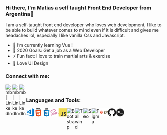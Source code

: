 ### Hi there, I'm Matias a self taught Front End Developer from Argentina👋

I am a self-taught front end developer who loves web development, I like to be able to build whatever comes to mind even if it is difficult and gives me headaches lol, especially I like vanilla Css and Javascript.


- 🔭 I’m currently learning Vue !
- 🥅 2020 Goals: Get a job as a Web Developer
- ⚡ Fun fact: I love to train martial arts & exercise
- 🎨 Love UI Design 

### Connect with me:

<a href="https://ar.linkedin.com/in/matias-bacelar-371140199"><img align="left" alt="mb | LinkedIn" width="22px" src="https://cdn.jsdelivr.net/npm/simple-icons@v3/icons/linkedin.svg" /><a/>

<a href="https://www.instagram.com/matibace/?hl=en"><img align="left" alt="mb | LinkedIn" width="22px" src="https://cdn.jsdelivr.net/npm/simple-icons@v3/icons/instagram.svg" /><a/>
 
 <a href="https://www.facebook.com/matias.bacelar.5"><img align="left" alt="mb | LinkedIn" width="22px" src="https://upload.wikimedia.org/wikipedia/commons/thumb/f/fb/Facebook_icon_2013.svg/768px-Facebook_icon_2013.svg.png" /><a/>
  
  

<br />

### Languages and Tools:

<img align="left" alt="Visual Studio Code" width="26px" src="https://raw.githubusercontent.com/github/explore/80688e429a7d4ef2fca1e82350fe8e3517d3494d/topics/visual-studio-code/visual-studio-code.png" />
<img align="left" alt="HTML5" width="26px" src="https://raw.githubusercontent.com/github/explore/80688e429a7d4ef2fca1e82350fe8e3517d3494d/topics/html/html.png" />
<img align="left" alt="CSS3" width="26px" src="https://raw.githubusercontent.com/github/explore/80688e429a7d4ef2fca1e82350fe8e3517d3494d/topics/css/css.png" />
<img align="left" alt="Sass" width="26px" src="https://raw.githubusercontent.com/github/explore/80688e429a7d4ef2fca1e82350fe8e3517d3494d/topics/sass/sass.png" />
<img align="left" alt="JavaScript" width="26px" src="https://raw.githubusercontent.com/github/explore/80688e429a7d4ef2fca1e82350fe8e3517d3494d/topics/javascript/javascript.png" />
<img align="left" alt="Bootstrap" width="26px" src="https://upload.wikimedia.org/wikipedia/commons/thumb/b/b2/Bootstrap_logo.svg/1024px-Bootstrap_logo.svg.png" />
<img align="left" alt="Tailwind" width="26px" src="https://www.drupal.org/files/project-images/screenshot_361.png" />
<img align="left" alt="Seo" width="26px" src="https://images.vexels.com/media/users/3/153878/isolated/preview/44b4ac610a31d5669fda01b47854446f-etiqueta-de-precio-de-seo-by-vexels.png" />
<img align="left" alt="Figma" width="26px" src="https://images.ctfassets.net/1khq4uysbvty/4n5xwN1WkUWseGeAQ8UO8o/e2dfda5b63be2e3ad6d2c2abc69fed51/Frame_2.png" />
<img align="left" alt="Git" width="26px" src="https://raw.githubusercontent.com/github/explore/80688e429a7d4ef2fca1e82350fe8e3517d3494d/topics/git/git.png" />
<img align="left" alt="GitHub" width="26px" src="https://raw.githubusercontent.com/github/explore/78df643247d429f6cc873026c0622819ad797942/topics/github/github.png" />
<img align="left" alt="Terminal" width="26px" src="https://raw.githubusercontent.com/github/explore/80688e429a7d4ef2fca1e82350fe8e3517d3494d/topics/terminal/terminal.png" />


<br />
<br /

---

